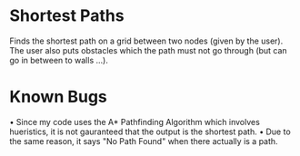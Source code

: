 # Shortest Paths
Finds the shortest path on a grid between two nodes (given by the user). The user also puts obstacles which the path must not go through (but can go in between to walls ...).

# Known Bugs
• Since my code uses the A* Pathfinding Algorithm which involves hueristics, it is not gauranteed that the output is the shortest path.
• Due to the same reason, it says "No Path Found" when there actually is a path. 
